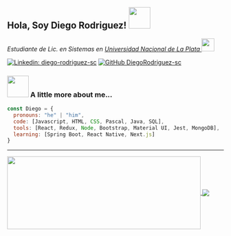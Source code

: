 <h2> Hola, Soy Diego Rodriguez! <img src="https://media.giphy.com/media/mGcNjsfWAjY5AEZNw6/giphy.gif" width="50"></h2>
<p><em>Estudiante de Lic. en Sistemas en <a href="https://www.info.unlp.edu.ar/">Universidad Nacional de La Plata  </a><img src="https://media.giphy.com/media/fYSnHlufseco8Fh93Z/giphy.gif" width="30"> 
</em></p>

[![Linkedin: diego-rodriguez-sc](https://img.shields.io/badge/-diego_rodriguez-blue?style=flat-square&logo=Linkedin&logoColor=white&link=https://www.linkedin.com/in/diego-rodriguez-sc/)](https://www.linkedin.com/in/diego-rodriguez-sc/)
[![GitHub DiegoRodriguez-sc](https://img.shields.io/github/followers/DiegoRodriguez-sc?label=follow&style=social)](https://github.com/DiegoRodriguez-sc)


### <img src="https://media.giphy.com/media/VgCDAzcKvsR6OM0uWg/giphy.gif" width="50"> A little more about me...  

```javascript
const Diego = {
  pronouns: "he" | "him",
  code: [Javascript, HTML, CSS, Pascal, Java, SQL],
  tools: [React, Redux, Node, Bootstrap, Material UI, Jest, MongoDB],
  learning: [Spring Boot, React Native, Next.js]
}
```

---
<a href="https://github.com/DiegoRodriguez-sc/github-readme-stats">
  <img width=450 height=170 align="center" src="https://github-readme-stats.vercel.app/api?username=DiegoRodriguez-sc&theme=midnight-purple&show_icons=true&bg_color=0D1117&hide_border=true" />
</a>
<a href="https://github.com/DiegoRodriguez-sc/github-readme-stats">
  <img align="center" src="https://github-readme-stats.vercel.app/api/top-langs/?username=DiegoRodriguez-sc&theme=midnight-purple&layout=compact&bg_color=0D1117&hide_border=true" />
</a>
